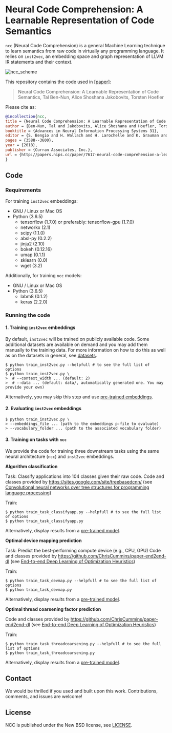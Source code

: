 # Neural Code Comprehension: A Learnable Representation of Code Semantics

```ncc``` (Neural Code Comprehension) is a general Machine Learning technique to learn semantics from raw code in virtually any programming language. It relies on ```inst2vec```, an embedding space and graph representation of LLVM IR statements and their context.

![ncc_scheme](figures/overview.png)

This repository contains the code used in [[paper](http://arxiv.org/abs/1806.07336)]:
> Neural Code Comprehension: A Learnable Representation of Code Semantics, Tal Ben-Nun, Alice Shoshana Jakobovits, Torsten Hoefler

Please cite as:
```bibtex
@incollection{ncc,
title = {Neural Code Comprehension: A Learnable Representation of Code Semantics},
author = {Ben-Nun, Tal and Jakobovits, Alice Shoshana and Hoefler, Torsten},
booktitle = {Advances in Neural Information Processing Systems 31},
editor = {S. Bengio and H. Wallach and H. Larochelle and K. Grauman and N. Cesa-Bianchi and R. Garnett},
pages = {3588--3600},
year = {2018},
publisher = {Curran Associates, Inc.},
url = {http://papers.nips.cc/paper/7617-neural-code-comprehension-a-learnable-representation-of-code-semantics.pdf}
}
```

## Code

### Requirements

For training ```inst2vec``` embeddings:
* GNU / Linux or Mac OS
* Python (3.6.5)
  * tensorflow (1.7.0) or preferably: tensorflow-gpu (1.7.0)
  * networkx (2.1)
  * scipy (1.1.0)
  * absl-py (0.2.2)
  * jinja2 (2.10)
  * bokeh (0.12.16)
  * umap (0.1.1)
  * sklearn (0.0)
  * wget (3.2)

Additionally, for training ```ncc``` models:
* GNU / Linux or Mac OS
* Python (3.6.5)
  * labm8 (0.1.2)
  * keras (2.2.0)

### Running the code

#### 1. Training `inst2vec` embeddings

By default, `inst2vec` will be trained on publicly available code. Some additional datasets are available on demand and you may add them manually to the training data. For more information on how to do this as well as on the datasets in general, see [datasets](data/README.md).

```shell
$ python train_inst2vec.py --helpfull # to see the full list of options
$ python train_inst2vec.py \
>  # --context_width ... (default: 2)
>  # --data ... (default: data/, automatically generated one. You may provide your own)
```

Alternatively, you may skip this step and use [pre-trained embeddings](published_results/emb.p).

#### 2. Evaluating `inst2vec` embeddings

```shell
$ python train_inst2vec.py \
> --embeddings_file ... (path to the embeddings p-file to evaluate)
> --vocabulary_folder ... (path to the associated vocabulary folder)
```

#### 3. Training on tasks with ```ncc```

We provide the code for training three downstream tasks using the same neural architecture (```ncc```) and ```inst2vec``` embeddings.

**Algorithm classification**

Task: Classify applications into 104 classes given their raw code.
Code and classes provided by https://sites.google.com/site/treebasedcnn/ (see [Convolutional neural networks over tree structures for programming language processing](https://arxiv.org/abs/1409.5718))

Train:
```shell
$ python train_task_classifyapp.py --helpfull # to see the full list of options
$ python train_task_classifyapp.py
```

Alternatively, display results from a [pre-trained model](published_results).

**Optimal device mapping prediction**

Task: Predict the best-performing compute device (e.g., CPU, GPU)
Code and classes provided by https://github.com/ChrisCummins/paper-end2end-dl (see [End-to-end Deep Learning of Optimization Heuristics](https://hgpu.org/?p=17573))

Train:
```shell
$ python train_task_devmap.py --helpfull # to see the full list of options
$ python train_task_devmap.py
```

Alternatively, display results from a [pre-trained model](published_results).

**Optimal thread coarsening factor prediction**

Code and classes provided by https://github.com/ChrisCummins/paper-end2end-dl (see [End-to-end Deep Learning of Optimization Heuristics](https://hgpu.org/?p=17573))

Train:
```shell
$ python train_task_threadcoarsening.py --helpfull # to see the full list of options
$ python train_task_threadcoarsening.py
```

Alternatively, display results from a [pre-trained model](published_results).

## Contact

We would be thrilled if you used and built upon this work.
Contributions, comments, and issues are welcome!

## License

NCC is published under the New BSD license, see [LICENSE](LICENSE).
